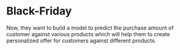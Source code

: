 # Black-Friday
Now, they want to build a model to predict the purchase amount of customer against various products which will help them to create personalized offer for customers against different products.
